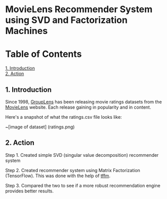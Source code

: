 # MovieLens Recommender System using SVD and Factorization Machines

# Table of Contents

[1. Introduction](#section-a)  
[2. Action](#section-b)  


## <a name="section-a"></a>1.  Introduction

Since 1998, [GroupLens](http://www.grouplens.org) has been releasing movie ratings datasets from the 
[MovieLens](http://www.movielens.org) website. Each release gaining in popularity and in content.

Here's a snapshot of what the ratings.csv file looks like:

~[image of dataset]
(ratings.png)
 
 
## <a name="section-a"></a>2. Action

Step 1. Created simple SVD (singular value decomposition) recommender system

Step 2. Created recommender system using Matrix Factorization (TensorFlow). This was done with the help 
of [tffm](https://github.com/geffy/tffm). 

Step 3. Compared the two to see if a more robust recommendation engine provides better results.